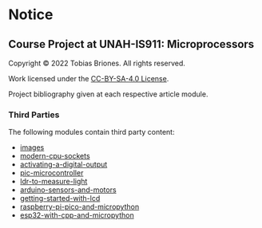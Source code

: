 # Notice

## Course Project at UNAH-IS911: Microprocessors

Copyright © 2022 Tobias Briones. All rights reserved.

Work licensed under the [CC-BY-SA-4.0 License](LICENSE).

Project bibliography given at each respective article module.

### Third Parties

The following modules contain third party content:

- [images](images/notice.md)
- [modern-cpu-sockets](modern-cpu-sockets/images/notice.md)
- [activating-a-digital-output](activating-a-digital-output/images/notice.md)
- [pic-microcontroller](pic-microcontroller/images/notice.md)
- [ldr-to-measure-light](ldr-to-measure-light/images/notice.md)
- [arduino-sensors-and-motors](arduino-sensors-and-motors/images/notice.md)
- [getting-started-with-lcd](getting-started-with-lcd/images/notice.md)
- [raspberry-pi-pico-and-micropython](raspberry-pi-pico-and-micropython/images/notice.md)
- [esp32-with-cpp-and-micropython](esp32-with-cpp-and-micropython/images/notice.md)
